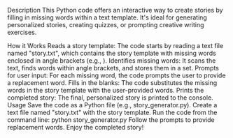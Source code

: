 Description
This Python code offers an interactive way to create stories by filling in missing words within a text template. It's ideal for generating personalized stories, creating quizzes, or prompting creative writing exercises.

How it Works
Reads a story template: The code starts by reading a text file named "story.txt", which contains the story template with missing words enclosed in angle brackets (e.g., <adjective>).
Identifies missing words: It scans the text, finds words within angle brackets, and stores them in a set.
Prompts for user input: For each missing word, the code prompts the user to provide a replacement word.
Fills in the blanks: The code substitutes the missing words in the story template with the user-provided words.
Prints the completed story: The final, personalized story is printed to the console.
Usage
Save the code as a Python file (e.g., story_generator.py).
Create a text file named "story.txt" with the story template.
Run the code from the command line: python story_generator.py
Follow the prompts to provide replacement words.
Enjoy the completed story!
